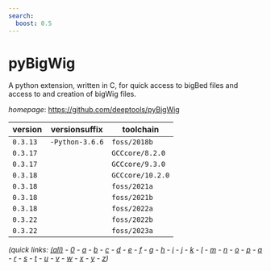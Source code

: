 ```yaml
---
search:
  boost: 0.5
---
```

# pyBigWig

A python extension, written in C, for quick access to bigBed files and access to and creation of  bigWig files.

*homepage*: <https://github.com/deeptools/pyBigWig>

version | versionsuffix | toolchain
--------|---------------|----------
``0.3.13`` | ``-Python-3.6.6`` | ``foss/2018b``
``0.3.17`` |  | ``GCCcore/8.2.0``
``0.3.17`` |  | ``GCCcore/9.3.0``
``0.3.18`` |  | ``GCCcore/10.2.0``
``0.3.18`` |  | ``foss/2021a``
``0.3.18`` |  | ``foss/2021b``
``0.3.18`` |  | ``foss/2022a``
``0.3.22`` |  | ``foss/2022b``
``0.3.22`` |  | ``foss/2023a``


*(quick links: [(all)](../index.md) - [0](../0/index.md) - [a](../a/index.md) - [b](../b/index.md) - [c](../c/index.md) - [d](../d/index.md) - [e](../e/index.md) - [f](../f/index.md) - [g](../g/index.md) - [h](../h/index.md) - [i](../i/index.md) - [j](../j/index.md) - [k](../k/index.md) - [l](../l/index.md) - [m](../m/index.md) - [n](../n/index.md) - [o](../o/index.md) - [p](../p/index.md) - [q](../q/index.md) - [r](../r/index.md) - [s](../s/index.md) - [t](../t/index.md) - [u](../u/index.md) - [v](../v/index.md) - [w](../w/index.md) - [x](../x/index.md) - [y](../y/index.md) - [z](../z/index.md))*


